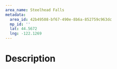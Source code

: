```yaml
---
area_name: Steelhead Falls
metadata:
  area_id: 42b49508-bf67-490e-8b6a-852759c963dc
  mp_id: ''
  lat: 44.5672
  lng: -122.1269
---
```

# Description

